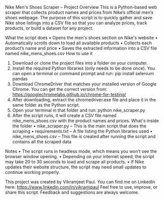 Nike Men's Shoes Scraper – Project Overview
This is a Python-based web scraper that collects product names and prices from Nike’s official men’s shoes webpage. 
The purpose of this script is to quickly gather and save Nike shoe listings into a CSV file so that you can analyze prices, track products, or build a dataset for any project.

What the script does
• Opens the men's shoes section on Nike's website
• Automatically scrolls down to load all available products
• Collects each product’s name and price
• Saves the extracted information into a CSV file named nike_mens_shoes.csv
How to use it
1. Download or clone the project files into a folder on your computer.
2. Install the required Python libraries (only needs to be done once). You can open a terminal or command prompt and run:
pip install selenium pandas
3. Download ChromeDriver that matches your installed version of Google Chrome. You can get the correct version from: https://googlechromelabs.github.io/chrome-for-testing/
4. After downloading, extract the chromedriver.exe file and place it in the same folder as the Python script.
5. Open your terminal in that folder and run:
python nike_scraper.py
6. After the script runs, it will create a CSV file named nike_mens_shoes.csv with the product names and prices.
What's inside the folder
• nike_scraper.py – This is the main script that does the scraping
• requirements.txt – A file listing the Python libraries used
• nike_mens_shoes.csv – This file is created after running the script and contains all the scraped data

Notes
• The script runs in headless mode, which means you won’t see the browser window opening.
• Depending on your internet speed, the script may take 20 to 30 seconds to load and scrape all products.
• If Nike updates their website structure, the script may need small updates to continue working properly.

This project was created by Vikramjeet Paul.
You can find me on LinkedIn here: https://www.linkedin.com/in/vikramjpaul
Feel free to use, improve, or share this script. Feedback and suggestions are always welcome.
